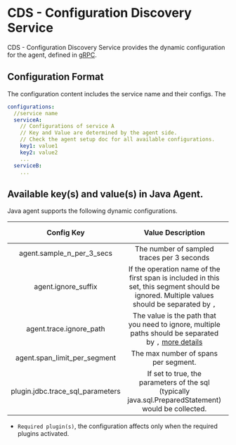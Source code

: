 # CDS - Configuration Discovery Service

CDS - Configuration Discovery Service provides the dynamic configuration for the agent, defined in [gRPC](https://github.com/apache/skywalking-data-collect-protocol/blob/master/language-agent/ConfigurationDiscoveryService.proto).

## Configuration Format

The configuration content includes the service name and their configs. The 
```yml
configurations:
  //service name
  serviceA:
    // Configurations of service A
    // Key and Value are determined by the agent side.
    // Check the agent setup doc for all available configurations.
    key1: value1
    key2: value2
    ...
  serviceB:
    ...
```

## Available key(s) and value(s) in Java Agent.
Java agent supports the following dynamic configurations.

|        Config Key         |                      Value Description                       | Value Format Example  | Required Plugin(s) |
| :-----------------------: | :----------------------------------------------------------: | :-------------------: | :----------------: |
| agent.sample_n_per_3_secs |          The number of sampled traces per 3 seconds          |          -1           | - |
| agent.ignore_suffix       |          If the operation name of the first span is included in this set, this segment should be ignored. Multiple values should be separated by `,`        |          `.txt,.log`         | - |
| agent.trace.ignore_path   |          The value is the path that you need to ignore, multiple paths should be separated by `,` [more details](./agent-optional-plugins/trace-ignore-plugin.md)         |          `/your/path/1/**,/your/path/2/**`         | `apm-trace-ignore-plugin` |
| agent.span_limit_per_segment   |           The max number of spans per segment.        |         `300`        | - |
| plugin.jdbc.trace_sql_parameters   |           If set to true, the parameters of the sql (typically java.sql.PreparedStatement) would be collected.        |              `false`              | - |

* `Required plugin(s)`, the configuration affects only when the required plugins activated.
